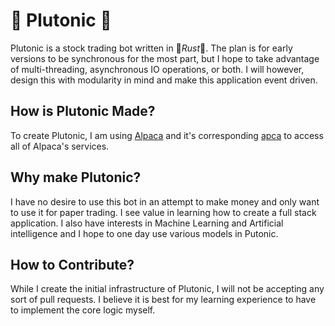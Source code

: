 # 🌌 Plutonic 🌌

Plutonic is a stock trading bot written in 🦀*Rust*🦀. The plan is for early versions to be synchronous for the most part, but I hope to take advantage of multi-threading, asynchronous IO operations, or both. I will however, design this with modularity in mind and make this application event driven.

## How is Plutonic Made?

To create Plutonic, I am using [Alpaca](https://alpaca.markets/) and it's corresponding [apca](https://crates.io/crates/apca) to access all of Alpaca's services.

## Why make Plutonic?

I have no desire to use this bot in an attempt to make money and only want to use it for paper trading. I see value in learning how to create a full stack application. I also have interests in Machine Learning and Artificial intelligence and I hope to one day use various models in Putonic.

## How to Contribute?

While I create the initial infrastructure of Plutonic, I will not be accepting any sort of pull requests. I believe it is best for my learning experience to have to implement the core logic myself.
